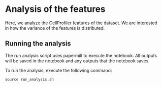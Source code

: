 # Analysis of the features
Here, we analyze the CellProfiler features of the dataset.
We are interested in how the variance of the features is distributed.

## Running the analysis
The run analysis script uses papermill to execute the notebook.
All outputs will be saved in the notebook and any outputs that the notebook saves.

To run the analysis, execute the following command:
```
source run_analysis.sh
```
